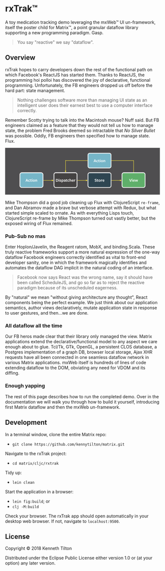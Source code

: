 # rxTrak&trade;

A toy medication tracking demo leveraging the mxWeb&trade; UI un-framework, itself the poster child for Matrix&trade;, a point granular dataflow library supporting a new programming paradigm. Gasp.

> You say "reactive" we say "dataflow".

## Overview

rxTrak hopes to carry developers down the rest of the functional path on which Facebook's ReactJS has started them. Thanks to ReactJS, the programming hoi polloi has discovered the joy of declarative, functional programming. Unfortunately, the FB engineers dropped us off before the hard part: state management.

> Nothing challenges software more than managing UI state as an intelligent user does their earnest best to use a computer interface correctly. 

Remember Scotty trying to talk into the Macintosh mouse? Nuff said. But FB engineers claimed as a feature that they would not tell us how to manage state, the problem Fred Brooks deemed so intractable that _No Silver Bullet_ was possible. Oddly, FB engineers then specified how to manage state. Flux.

![Flux](documentation/flux.png)

Mike Thompson did a good job cleaning up Flux with ClojureScript `re-frame`, and Dan Abramov made a brave but verbose attempt with Redux, but what started simple scaled to ornate. As with everything Lisps touch, ClojureScript re-frame by Mike Thompson turned out vastly better, but the exposed wiring of Flux remained.

### Pub-Sub no mas
Enter Hoplon/Javelin, the Reagent ratom, MobX, and binding.Scala. These truly reactive frameworks support a more natural expression of the one-way dataflow Facebook engineers correctly identified as vital to front-end developer sanity, one in which the framework magically identifies and automates the dataflow DAG implicit in the natural coding of an interface.

> Facebook now says React was the wrong name, say it should have been called ScheduleJS, and go so far as to reject the reactive paradigm because of its unscheduled eagerness.

By "natural" we mean "without giving architecture any thought", React components being the perfect example. We just think about our application semantics, author views declaratively, mutate application state in response to user gestures, and then...we are done.

### All dataflow all the time
Our FB heros made clear that their library only managed the view. Matrix applications extend the declarative/functional model to any aspect we care enough about to glue. Tcl/Tk, GTk, OpenGL, a persistent CLOS database, a Postgres implementation of a graph DB, browser local storage, Ajax XHR requests have all been connected in one seamless dataflow network in various Matrix applications. mxWeb itself is hundreds of lines of code extending dataflow to the DOM, obviating any need for VDOM and its diffing.

### Enough yapping
The rest of this page describes how to run the completed demo. Over in the documentation we will walk you through how to build it yourself, introducing first Matrix dataflow and then the mxWeb un-framework.

## Development

In a terminal window, clone the entire Matrix repo:
* `git clone https://github.com/kennytilton/matrix.git`

Navigate to the rxTrak project:
* `cd matrix/cljc/rxtrak`

Tidy up:
* `lein clean`

Start the application in a browser:
* `lein fig:build`; or
* `clj -M:build`

Check your browser. The rxTrak app should open automatically in your desktop web browser. If not, navigate to `localhost:9500`.

## License

Copyright © 2018 Kenneth Tilton

Distributed under the Eclipse Public License either version 1.0 or (at your option) any later version.
